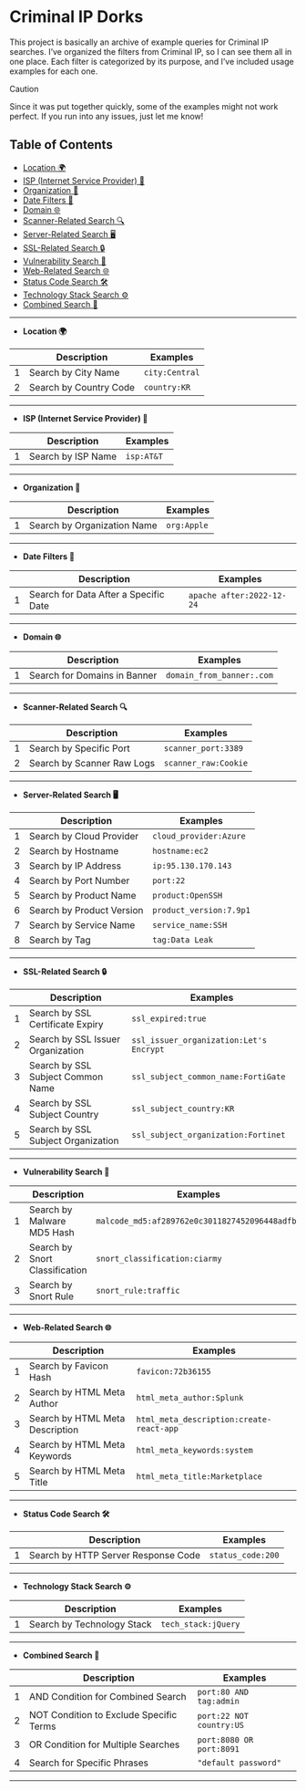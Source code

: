 # Criminal IP Dorks

This project is basically an archive of example queries for Criminal IP searches. I’ve organized the filters from Criminal IP, so I can see them all in one place. Each filter is categorized by its purpose, and I’ve included usage examples for each one. 

> [!CAUTION]
> Since it was put together quickly, some of the examples might not work perfect.
> If you run into any issues, just let me know!


## Table of Contents

- [Location 🌍](#location-)
- [ISP (Internet Service Provider) 📶](#isp-internet-service-provider-)
- [Organization 🏢](#organization-)
- [Date Filters 📅](#date-filters-)
- [Domain 🌐](#domain-)
- [Scanner-Related Search 🔍](#scanner-related-search-)
- [Server-Related Search 🖥️](#server-related-search-)
- [SSL-Related Search 🔒](#ssl-related-search-)
- [Vulnerability Search 🦠](#vulnerability-search-)
- [Web-Related Search 🌐](#web-related-search-)
- [Status Code Search 🛠️](#status-code-search-)
- [Technology Stack Search ⚙️](#technology-stack-search-)
- [Combined Search 🔀](#combined-search-)

---

- **Location 🌍**

|   | **Description**            | **Examples**       |
|---|----------------------------|--------------------|
| 1 | Search by City Name        | `city:Central`     |
| 2 | Search by Country Code     | `country:KR`       |

---

- **ISP (Internet Service Provider) 📶**

|   | **Description**            | **Examples**     |
|---|----------------------------|------------------|
| 1 | Search by ISP Name         | `isp:AT&T`       |

---

- **Organization 🏢**

|   | **Description**                    | **Examples** |
|---|------------------------------------|--------------|
| 1 | Search by Organization Name        | `org:Apple`   |

---

- **Date Filters 📅**

|   | **Description**                        | **Examples**             |
|---|----------------------------------------|--------------------------|
| 1 | Search for Data After a Specific Date | `apache after:2022-12-24` |

---

- **Domain 🌐**

|   | **Description**                | **Examples**           |
|---|--------------------------------|------------------------|
| 1 | Search for Domains in Banner   | `domain_from_banner:.com` |

---

- **Scanner-Related Search 🔍**

|   | **Description**                 | **Examples**        |
|---|---------------------------------|---------------------|
| 1 | Search by Specific Port         | `scanner_port:3389` |
| 2 | Search by Scanner Raw Logs      | `scanner_raw:Cookie` |

---

- **Server-Related Search 🖥️**

|   | **Description**                  | **Examples**               |
|---|----------------------------------|----------------------------|
| 1 | Search by Cloud Provider         | `cloud_provider:Azure`     |
| 2 | Search by Hostname               | `hostname:ec2`             |
| 3 | Search by IP Address             | `ip:95.130.170.143`        |
| 4 | Search by Port Number            | `port:22`                  |
| 5 | Search by Product Name           | `product:OpenSSH`          |
| 6 | Search by Product Version        | `product_version:7.9p1`    |
| 7 | Search by Service Name           | `service_name:SSH`         |
| 8 | Search by Tag                    | `tag:Data Leak`            |

---

- **SSL-Related Search 🔒**

|   | **Description**                         | **Examples**                            |
|---|-----------------------------------------|-----------------------------------------|
| 1 | Search by SSL Certificate Expiry        | `ssl_expired:true`                     |
| 2 | Search by SSL Issuer Organization       | `ssl_issuer_organization:Let's Encrypt` |
| 3 | Search by SSL Subject Common Name       | `ssl_subject_common_name:FortiGate`     |
| 4 | Search by SSL Subject Country           | `ssl_subject_country:KR`                |
| 5 | Search by SSL Subject Organization      | `ssl_subject_organization:Fortinet`     |

---

- **Vulnerability Search 🦠**

|   | **Description**                       | **Examples**                                    |
|---|---------------------------------------|-------------------------------------------------|
| 1 | Search by Malware MD5 Hash            | `malcode_md5:af289762e0c3011827452096448adfb1` |
| 2 | Search by Snort Classification        | `snort_classification:ciarmy`                   |
| 3 | Search by Snort Rule                  | `snort_rule:traffic`                            |

---

- **Web-Related Search 🌐**

|   | **Description**                      | **Examples**                              |
|---|--------------------------------------|-------------------------------------------|
| 1 | Search by Favicon Hash               | `favicon:72b36155`                        |
| 2 | Search by HTML Meta Author           | `html_meta_author:Splunk`                 |
| 3 | Search by HTML Meta Description      | `html_meta_description:create-react-app` |
| 4 | Search by HTML Meta Keywords         | `html_meta_keywords:system`              |
| 5 | Search by HTML Meta Title            | `html_meta_title:Marketplace`            |

---

- **Status Code Search 🛠️**

|   | **Description**                          | **Examples**     |
|---|------------------------------------------|------------------|
| 1 | Search by HTTP Server Response Code      | `status_code:200` |

---

- **Technology Stack Search ⚙️**

|   | **Description**                  | **Examples**     |
|---|----------------------------------|------------------|
| 1 | Search by Technology Stack       | `tech_stack:jQuery` |

---

- **Combined Search 🔀**

|   | **Description**                          | **Examples**                   |
|---|------------------------------------------|--------------------------------|
| 1 | AND Condition for Combined Search       | `port:80 AND tag:admin`        |
| 2 | NOT Condition to Exclude Specific Terms | `port:22 NOT country:US`       |
| 3 | OR Condition for Multiple Searches      | `port:8080 OR port:8091`       |
| 4 | Search for Specific Phrases             | `"default password"`           |

---
